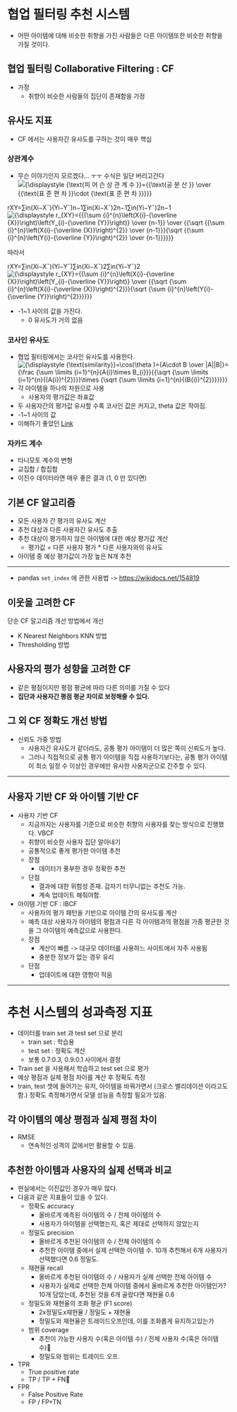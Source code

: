 # 협업 필터링 추천 시스템
- 어떤 아이템에 대해 비슷한 취향을 가진 사람들은 다른 아이템또한 비슷한 취향을 가질 것이다.
## 협업 필터링 Collaborative Filtering : CF
- 가정
	- 취향이 비슷한 사람들의 집단이 존재함을 가정

## 유사도 지표
- CF 에서는 사용자간 유사도를 구하는 것이 매우 핵심

### 상관계수
- 무슨 이야기인지 모르겠다... ㅜㅜ 수식은 일단 버리고간다
![{\displaystyle {\text{피 어 슨 상 관 계 수 }}={{\text{공 분 산 }} \over {{\text{표 준 편 차 }}\cdot {\text{표 준 편 차 }}}}}](https://wikimedia.org/api/rest_v1/media/math/render/svg/bea8f7bc27ce7e5ec0758f63620d11e628153b44)

rXY=∑in(Xi−X¯)(Yi−Y¯)n−1∑in(Xi−X¯)2n−1∑in(Yi−Y¯)2n−1![{\displaystyle r_{XY}={{{\sum _{i}^{n}\left(X_{i}-{\overline {X}}\right)\left(Y_{i}-{\overline {Y}}\right)} \over {n-1}} \over {{\sqrt {{\sum _{i}^{n}\left(X_{i}-{\overline {X}}\right)^{2}} \over {n-1}}}{\sqrt {{\sum _{i}^{n}\left(Y_{i}-{\overline {Y}}\right)^{2}} \over {n-1}}}}}}](https://wikimedia.org/api/rest_v1/media/math/render/svg/135b1f3a3a7a31a050f8b7f9325e5b14db99e37a)

따라서

rXY=∑in(Xi−X¯)(Yi−Y¯)∑in(Xi−X¯)2∑in(Yi−Y¯)2![{\displaystyle r_{XY}={{\sum _{i}^{n}\left(X_{i}-{\overline {X}}\right)\left(Y_{i}-{\overline {Y}}\right)} \over {{\sqrt {\sum _{i}^{n}\left(X_{i}-{\overline {X}}\right)^{2}}}{\sqrt {\sum _{i}^{n}\left(Y_{i}-{\overline {Y}}\right)^{2}}}}}}](https://wikimedia.org/api/rest_v1/media/math/render/svg/ee1e03b44aabd2904cca430279faad515c617891)

- -1~1 사이의 값을 가진다.
	- 0 유사도가 거의 없음
### 코사인 유사도
- 협업 필터링에서는 코사인 유사도를 사용한다.
![{\displaystyle {\text{similarity}}=\cos(\theta )={A\cdot B \over \|A\|\|B\|}={\frac {\sum \limits _{i=1}^{n}{A_{i}\times B_{i}}}{{\sqrt {\sum \limits _{i=1}^{n}{(A_{i})^{2}}}}\times {\sqrt {\sum \limits _{i=1}^{n}{(B_{i})^{2}}}}}}}](https://wikimedia.org/api/rest_v1/media/math/render/svg/2a8c50526e2cc7aa837477be87eff1ea703f9dec)
- 각 아이템을 하나의 차원으로 사용
	- 사용자의 평가값은 좌표값
- 두 사용자간의 평가값 유사할 수록 코사인 값은 커지고, theta 값은 작아짐.
- -1~1 사이의 값
- 이해하기 좋았던 [Link](https://wikidocs.net/24603)

### 자카드 계수
- 타니모토 계수의 변형
- 교집합 /  합집합
- 이진수 데이터라면 매우 좋은 결과 (1, 0 만 있다면)

## 기본 CF 알고리즘
- 모든 사용자 간 평가의 유사도 계산
- 추천 대상과 다른 사용자간 유사도 추출
- 추천 대상이 평가하지 않은 아이템에 대한 예상 평가값 계산
	- 평가값 = 다른 사용자 평가 * 다른 사용자와의 유사도
- 아이템 중 예상 평가값이 가장 높은 N개 추천

---
- pandas `set_index` 에 관한 사용법 -> https://wikidocs.net/154819
## 이웃을 고려한 CF
단순 CF 알고리즘 개선 방법에서 개선
- K Nearest Neighbors KNN 방법
- Thresholding 방법

## 사용자의 평가 성향을 고려한 CF
- 같은 평점이지만 평점 평균에 따라 다른 의미를 가질 수 있다
- **집단과 사용자간 평점 평균 차이로 보정해줄 수 있다.**

## 그 외 CF 정확도 개선 방법
- 신뢰도 가중 방법
	- 사용자간 유사도가 같더라도, 공통 평가 아이템이 더 많은 쪽이 신뢰도가 높다.
	- 그러나 직접적으로 공통 평가 아이템을 직접 사용하기보다는, 공통 평가 아이템이 최소 일정 수 이상인 경우에만 유사한 사용자군으로 간주할 수 있다.

---
## 사용자 기반 CF 와 아이템 기반 CF
- 사용자 기반 CF
	- 지금까지는 사용자를 기준으로 비슷한 취향의 사용자를 찾는 방식으로 진행했다. VBCF
	- 취향이 비슷한 사용자 집단 알아내기
	- 공통적으로 좋게 평가한 아이템 추천
	- 장점
		- 데이터가 풍부한 경우 정확한 추천
	- 단점
		- 결과에 대한 위험성 존재. 갑자기 터무니없는 추천도 가능.
		- 계속 업데이트 해줘야함.
- 아이템 기반 CF : IBCF
	- 사용자의 평가 패턴을 기반으로 아이템 간의 유사도를 계산
	- 예측 대상 사용자가 아이템의 평점과 다른 각 아이템과의 평점을 가중 평균한 것을 그 아이템의 예측값으로 사용한다.
	- 장점
		- 계산이 빠름 -> 대규모 데이터를 사용하느 사이트에서 자주 사용됨
		- 충분한 정보가 없는 경우 유리
	- 단점
		- 업데이트에 대한 영향이 적음
---
# 추천 시스템의 성과측정 지표
- 데이터를 train set 과 test set 으로 분리
	- train set : 학습용
	- test set : 정확도 계산
	- 보통 0.7:0.3, 0.9:0.1 사이에서 결정
- Train set 을 사용해서 학습하고 test set 으로 평가
- 예상 평점과 실제 평점 차이를 계산 후 정확도 측정
- train, test 셋에 들어가는 유저, 아이템을 바꿔가면서 (크로스 밸리데이션 이라고도 함.) 정확도 측정해가면서 모델 성능을 측정할 필요가 있음.
## 각 아이템의 예상 평점과 실제 평점 차이
- RMSE
	- 연속적인 성격의 값에서만 활용할 수 있음.
## 추천한 아이템과 사용자의 실제 선택과 비교
- 현실에서는 이진값인 경우가 매우 많다.
- 다음과 같은 지표들이 있을 수 있다.
	- 정확도 accuracy
		- 올바르게 예측된 아이템의 수 / 전체 아이템의 수
		- 사용자가 아이템을 선택했는지, 혹은 제대로 선택하지 않았는지
	- 정밀도 precision
		- 올바르게 추천된 아이템의 수 / 전체 아이템의 수
		- 추천한 아이템 중에서 실제 선택한 아이템 수. 10개 추천해서 6개 사용자가 선택했다면 0.6 정밀도.
	- 재현율 recall
		-  올바르게 추천된 아이템의 수 / 사용자가 실제 선택한 전체 아이템 수
		- 사용자가 실제로 선택한 전체 아이템 중에서 올바르게 추천한 아이템인가? 10개 담았는데, 추천된 것을 6개 골랐다면 재현율 0.6
	- 정밀도와 재현율의 조화 평균 (F1 score)
		- 2x정밀도x재현율 / 정밀도 + 재현율
		- 정밀도와 재현율은 트레이드오프인데, 이를 조화롭게 유지하고있는가
	- 범위 coverage
		- 추천이 가능한 사용자 수(혹은 아이템 수) / 전체 사용자 수(혹은 아이템 수)
		- 정밀도와 범위는 트레이드 오프.
- TPR
	- True positive rate
	- TP / TP + FN
- FPR
	- False Positive Rate
	- FP / FP+TN